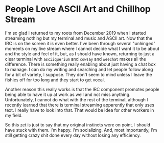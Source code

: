 # People Love ASCII Art and Chillhop Stream

I'm so glad I returned to my roots from December 2019 when I started
streaming nothing but my terminal and music and ASCII art. Now that the
IRC is on the screen it is even better. I've been through several
"unhinged" moments on my live stream where I cannot decide what I want
it to be about and the style and feel of it, but, as I should have
known, returning to just a clear terminal with `asciiquerium` and
`cowsay` and `weechat` makes all the difference. There is something
really enabling about just having a chat box to manage. I can do my
writing and searching and let people follow along for a bit of variety,
I suppose. They don't seem to mind unless I leave the fishies off for
too long and they start to get vocal. 

Another reason this really works is that the IRC component promotes
people being able to have it up at work as well and not miss anything.
Unfortunately, I cannot do what with the rest of the terminal, although
I recently learned that there is terminal streaming apparently that only
uses text. I really have to look into that. That would be idea for other
workers in my field.

So this zet is just to say that my original instincts were on point. I
should have stuck with them. I'm happy. I'm socializing. And, most
importantly, I'm still getting crazy shit done every day without losing
any efficiency.
